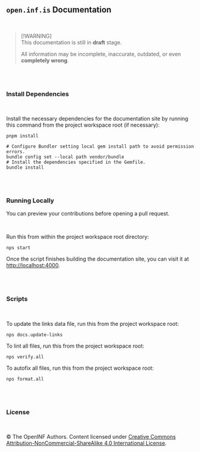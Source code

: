 ## `open.inf.is` Documentation

<br />

> [!WARNING]<br /> This documentation is still in **draft** stage.
>
> All information may be incomplete, inaccurate, outdated, or even **completely
> wrong**.

<br /><br />

### Install Dependencies

<br />

Install the necessary dependencies for the documentation site by running this
command from the project workspace root (if necessary):

```console
pnpm install
```

```console
# Configure Bundler setting local gem install path to avoid permission errors.
bundle config set --local path vendor/bundle
# Install the dependencies specified in the Gemfile.
bundle install
```

<br /><br />

### Running Locally

You can preview your contributions before opening a pull request.

<br />

Run this from within the project workspace root directory:

```console
nps start
```

Once the script finishes building the documentation site, you can visit it at
<http://localhost:4000>.

<br /><br />

### Scripts

<br />

To update the links data file, run this from the project workspace root:

```console
nps docs.update-links
```

To lint all files, run this from the project workspace root:

```console
nps verify.all
```

To autofix all files, run this from the project workspace root:

```console
nps format.all
```

<br /><br />

### License

<br />

&copy; The OpenINF Authors. Content licensed under
[Creative Commons Attribution-NonCommercial-ShareAlike 4.0 International License](https://creativecommons.org/licenses/by-nc-sa/4.0/).
